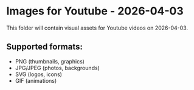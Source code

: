# Images for Youtube - 2026-04-03

This folder will contain visual assets for Youtube videos on 2026-04-03.

## Supported formats:
- PNG (thumbnails, graphics)
- JPG/JPEG (photos, backgrounds)
- SVG (logos, icons)
- GIF (animations)

